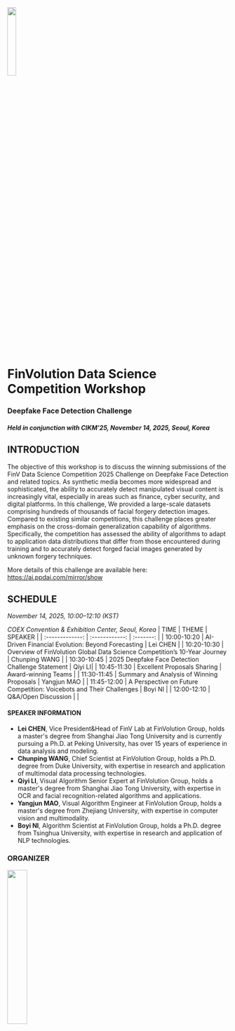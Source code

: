 <img src="https://youke1.picui.cn/s1/2025/10/17/68f1e9aa7bae1.png" width="20%">

# FinVolution Data Science Competition Workshop
### Deepfake Face Detection Challenge
##### Held in conjunction with CIKM'25, November 14, 2025, Seoul, Korea

## INTRODUCTION
The objective of this workshop is to discuss the winning submissions of the FinV Data Science Competition 2025 Challenge on Deepfake Face Detection and related topics. 
As synthetic media becomes more widespread and sophisticated, the ability to accurately detect manipulated visual content is increasingly vital, especially in areas such as finance, cyber security, and digital platforms. In this challenge, We provided a large-scale datasets comprising hundreds of thousands of facial forgery detection images. Compared to existing similar competitions, this challenge places greater emphasis on the cross-domain generalization capability of algorithms. Specifically, the competition has assessed the ability of algorithms to adapt to application data distributions that differ from those encountered during training and to accurately detect forged facial images generated by unknown forgery techniques.

More details of this challenge are available here: https://ai.ppdai.com/mirror/show 

## SCHEDULE
*November 14, 2025, 10:00–12:10 (KST)*

*COEX Convention & Exhibition Center, Seoul, Korea*
|           TIME       |    THEME    | SPEAKER |
| :-------------: | :------------: | :-------:  |
| 10:00-10:20   | AI-Driven Financial Evolution: Beyond Forecasting | Lei CHEN |
| 10:20-10:30   | Overview of FinVolution Global Data Science Competition’s 10-Year Journey	 | Chunping WANG |
| 10:30-10:45  	 | 2025 Deepfake Face Detection Challenge Statement | Qiyi LI|
| 10:45-11:30    | Excellent Proposals Sharing | Award-winning Teams |
| 11:30-11:45    | Summary and Analysis of Winning Proposals | Yangjun MAO |
| 11:45-12:00   | A Perspective on Future Competition: Voicebots and Their Challenges | Boyi NI |
| 12:00-12:10   | 	Q&A/Open Discussion	 | |

#### SPEAKER INFORMATION 
- **Lei CHEN**, Vice President&Head of FinV Lab at FinVolution Group, holds a master's degree from Shanghai Jiao Tong University and is currently pursuing a Ph.D. at Peking University, has over 15 years of experience in data analysis and modeling.
- **Chunping WANG**, Chief Scientist at FinVolution Group, holds a Ph.D. degree from Duke University, with expertise in research and application of multimodal data processing technologies.
- **Qiyi LI**, Visual Algorithm Senior Expert at FinVolution Group, holds a master's degree from Shanghai Jiao Tong University, with expertise in OCR and facial recognition-related algorithms and applications.
- **Yangjun MAO**, Visual Algorithm Engineer at FinVolution Group, holds a master's degree from Zhejiang University, with expertise in computer vision and multimodality.
- **Boyi NI**, Algorithm Scientist at FinVolution Group, holds a Ph.D. degree from Tsinghua University, with expertise in research and application of NLP technologies.

### ORGANIZER
<img src="https://youke1.picui.cn/s1/2025/10/15/68ef71ee94c22.png" width="30%">  
